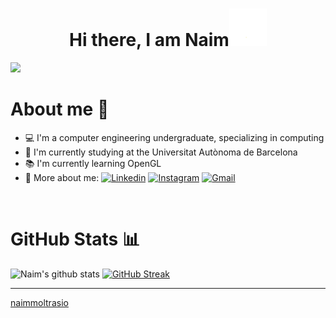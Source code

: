 <h1 align="center">Hi there, I am Naim<img src="https://github.com/Kathryn-Jie/Kathryn-Jie/blob/main/wave.gif" width="60px"/></h1>

![](https://komarev.com/ghpvc/?username=naimmoltrasio0107&color=brightgreen&label=🍨_Nice_To_Meet_U!_You+are+my+visitor+No.)
<br>
<h1>About me 🙋</h1>

- 💻 I'm a computer engineering undergraduate, specializing in computing
- 💚 I'm currently studying at the Universitat Autònoma de Barcelona
- 📚 I'm currently learning OpenGL
- 🤙 More about me: 
[![Linkedin](https://img.shields.io/badge/-Moltra-blue?style=flat&logo=Linkedin&logoColor=white)](https://www.linkedin.com/in/naimmoltrasio/)
[![Instagram](https://img.shields.io/badge/-Moltra-white?style=flat&logo=Instagram&logoColor=white&color=833AB4)](https://www.instagram.com/naimmoltrasio/)
[![Gmail](https://img.shields.io/badge/-Contact_me_via_Gmail-c14438?style=flat&logo=Gmail&logoColor=white&color=BB001B)](mailto:naim.moltrasio@gmail.com)

<br>
  
<h1>GitHub Stats 📊</h1>
 
![Naim's github stats](https://github-readme-stats.vercel.app/api?username=meisun0107&show_icons=true&theme=dracula) 
[![GitHub Streak](https://github-readme-streak-stats.herokuapp.com/?user=meisun0107&theme=dracula)](https://git.io/streak-stats)  

<hr>
  
[naimmoltrasio](https://github.com/naimmoltrasio)

